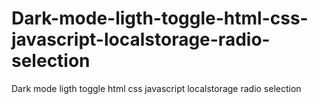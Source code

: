 # Dark-mode-ligth-toggle-html-css-javascript-localstorage-radio-selection
Dark mode ligth toggle html css javascript localstorage radio selection
